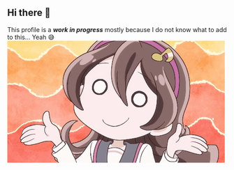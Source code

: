 ## Hi there 👋

This profile is a ***work in progress*** mostly because I do not know what to add to this... Yeah 😅
![Anime Shrug](./uta-sakura-kimi-to-idol-precure.gif)
